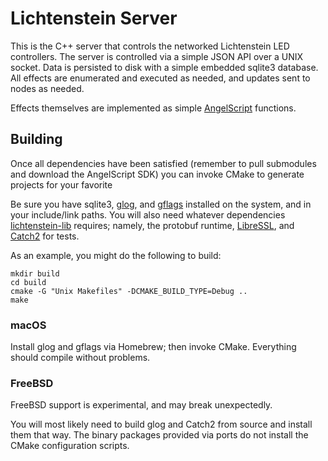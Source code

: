 # Lichtenstein Server
This is the C++ server that controls the networked Lichtenstein LED controllers. The server is controlled via a simple JSON API over a UNIX socket. Data is persisted to disk with a simple embedded sqlite3 database. All effects are enumerated and executed as needed, and updates sent to nodes as needed.

Effects themselves are implemented as simple [AngelScript](http://www.angelcode.com/angelscript/) functions.

## Building
Once all dependencies have been satisfied (remember to pull submodules and download the AngelScript SDK) you can invoke CMake to generate projects for your favorite 

Be sure you have sqlite3, [glog](https://github.com/google/glog), and [gflags](https://github.com/gflags/gflags) installed on the system, and in your include/link paths. You will also need whatever dependencies [lichtenstein-lib](https://github.com/tristanseifert/lichtenstein-lib) requires; namely, the protobuf runtime, [LibreSSL](https://www.libressl.org/), and [Catch2](https://github.com/catchorg/Catch2/) for tests.

As an example, you might do the following to build:
```
mkdir build
cd build
cmake -G "Unix Makefiles" -DCMAKE_BUILD_TYPE=Debug ..
make
```

### macOS
Install glog and gflags via Homebrew; then invoke CMake. Everything should compile without problems.

### FreeBSD
FreeBSD support is experimental, and may break unexpectedly.

You will most likely need to build glog and Catch2 from source and install them that way. The binary packages provided via ports do not install the CMake configuration scripts.
